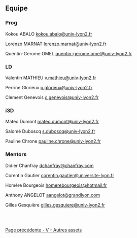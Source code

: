 ## Equipe

### Prog

Kokou ABALO kokou.abalo@univ-lyon2.fr

Lorenzo MARNAT lorenzo.marnat@univ-lyon2.fr

Quentin-Gerome OMEL quentin-gerome.omel@univ-lyon2.fr

### LD

Valentin MATHIEU v.mathieu@univ-lyon2.fr

Perrine Glorieux p.glorieux@univ-lyon2.fr

Clement Genevois c.genevois@univ-lyon2.fr

### i3D

Mateo Dumont mateo.dumont@univ-lyon2.fr

Salomé Duboscq s.duboscq@univ-lyon2.fr

Pauline Chrone pauline.chrone@univ-lyon2.fr

### Mentors

Didier Chanfray dchanfray@chanfray.com

Corentin Gautier corentin.gautier@universite-lyon.fr

Homère Bourgeois homerebourgeois@hotmail.fr

Anthony ANGELOT aangelot@grandlyon.com

Gilles Gesquière gilles.gesquiere@univ-lyon2.fr

<br>
<br>

[Page précédente - V - Autres assets](Assets)